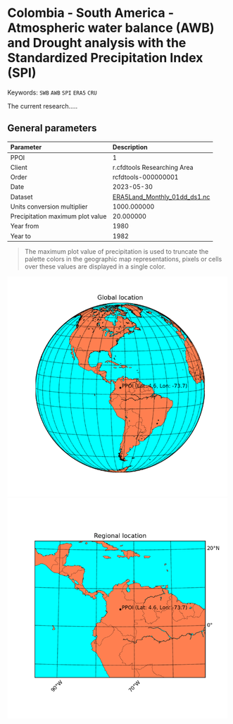 # Colombia - South America - Atmospheric water balance (AWB) and Drought analysis with the Standardized Precipitation Index (SPI)
Keywords: `SWB` `AWB` `SPI` `ERA5` `CRU`

The current research.....

## General parameters  

<div align="center">

| Parameter | Description |
|:---|:---|
| PPOI | 1 |
| Client | r.cfdtools Researching Area |
| Order | rcfdtools-000000001 |
| Date | 2023-05-30 |
| Dataset | [ERA5Land_Monthly_01dd_ds1.nc](../../.netcdf/) |
| Units conversion multiplier | 1000.000000 |
| Precipitation maximum plot value | 20.000000 |
| Year from | 1980 |
| Year to | 1982 |

</div>

> The maximum plot value of precipitation is used to truncate the palette colors in the geographic map representations, pixels or cells over these values are displayed in a single color. 

<img alt="R.LTWB" src="graph/global_map.png" width="500"></img><img alt="R.LTWB" src="graph/regional_map.png" width="500"></img>